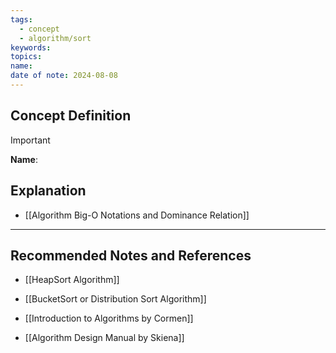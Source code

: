 ```yaml
---
tags:
  - concept
  - algorithm/sort
keywords: 
topics: 
name: 
date of note: 2024-08-08
---
```


## Concept Definition

>[!important]
>**Name**: 



## Explanation


- [[Algorithm Big-O Notations and Dominance Relation]]


-----------
##  Recommended Notes and References


- [[HeapSort Algorithm]]
- [[BucketSort or Distribution Sort Algorithm]]


- [[Introduction to Algorithms by Cormen]]
- [[Algorithm Design Manual by Skiena]]
